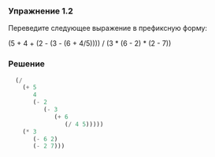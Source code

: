 ### Упражнение 1.2
Переведите следующее выражение в префиксную форму:

(5 + 4 + (2 - (3 - (6 + 4/5)))) / (3 * (6 - 2) * (2 - 7))

### Решение
```scheme
  (/ 
    (+ 5
       4
       (- 2
          (- 3
             (+ 6
                (/ 4 5)))))
    (* 3
       (- 6 2)
       (- 2 7)))
```